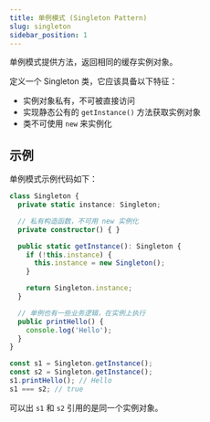 ```yaml
---
title: 单例模式 (Singleton Pattern)
slug: singleton
sidebar_position: 1
---
```



单例模式提供方法，返回相同的缓存实例对象。

定义一个 Singleton 类，它应该具备以下特征：

- 实例对象私有，不可被直接访问
- 实现静态公有的 `getInstance()` 方法获取实例对象
- 类不可使用 `new` 来实例化


## 示例

单例模式示例代码如下：

```ts
class Singleton {
  private static instance: Singleton;

  // 私有构造函数，不可用 new 实例化
  private constructor() { }

  public static getInstance(): Singleton {
    if (!this.instance) {
      this.instance = new Singleton();
    }

    return Singleton.instance;
  }

  // 单例也有一些业务逻辑，在实例上执行
  public printHello() {
    console.log('Hello');
  }
}

const s1 = Singleton.getInstance();
const s2 = Singleton.getInstance();
s1.printHello(); // Hello
s1 === s2; // true
```

可以出 `s1` 和 `s2` 引用的是同一个实例对象。